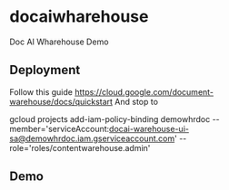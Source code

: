 # docaiwharehouse
Doc AI Wharehouse Demo

## Deployment
Follow this guide 
https://cloud.google.com/document-warehouse/docs/quickstart
And stop to 

gcloud projects add-iam-policy-binding demowhrdoc --member='serviceAccount:docai-warehouse-ui-sa@demowhrdoc.iam.gserviceaccount.com' --role='roles/contentwarehouse.admin'
## Demo
